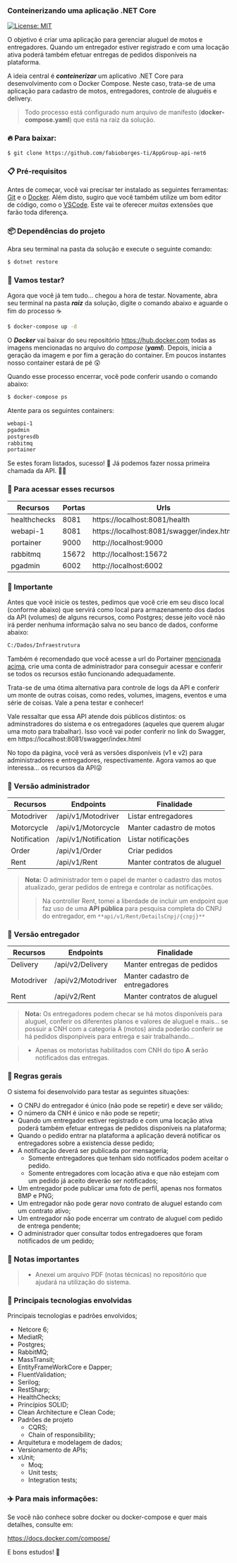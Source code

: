 ### Conteinerizando uma aplicação .NET Core

[![License: MIT](https://img.shields.io/badge/License-MIT-yellow.svg)](https://opensource.org/licenses/MIT)

O objetivo é criar uma aplicação para gerenciar aluguel de motos e entregadores. Quando um entregador estiver registrado e com uma locação ativa poderá também efetuar entregas de pedidos disponíveis na plataforma.

A ideia central é **_conteinerizar_** um aplicativo .NET Core para desenvolvimento com o Docker Compose. Neste caso, trata-se de uma aplicação para cadastro de motos, entregadores, controle de aluguéis e delivery.

> Todo processo está configurado num arquivo de manifesto (**docker-compose.yaml**) que está na raiz da solução.

### 🔥 Para baixar:

```bash
$ git clone https://github.com/fabioborges-ti/AppGroup-api-net6
```

### 📋 Pré-requisitos
Antes de começar, você vai precisar ter instalado as seguintes ferramentas: [Git]([https://git-scm.com](https://git-scm.com/)) e o [Docker]([https://docs.docker.com/desktop/](https://docs.docker.com/desktop/)). Além disto, sugiro que você também utilize um bom editor de código, como o [VSCode]([https://code.visualstudio.com/]  (https://code.visualstudio.com/)). Este vai te oferecer _muitas_ extensões que farão toda diferença.

### 📦 Dependências do projeto
Abra seu terminal na pasta da solução e execute o seguinte comando: 

```bash
$ dotnet restore
```

### 🤞 Vamos testar?
Agora que você já tem tudo... chegou a hora de testar. Novamente, abra seu terminal na pasta **_raiz_** da solução, digite o comando abaixo e aguarde o fim do processo ☕

```bash
$ docker-compose up -d 
```
O **_Docker_** vai baixar do seu repositório https://hub.docker.com todas as imagens mencionadas no arquivo do _compose_ (**_yaml_**). Depois, inicia a geração da imagem e por fim a geração do container. Em poucos instantes nosso container estará de pé 😲

Quando esse processo encerrar, você pode conferir usando o comando abaixo:

```bash
$ docker-compose ps  
```
Atente para os seguintes containers:

```bash
webapi-1
pgadmin
postgresdb
rabbitmq
portainer
```

Se estes foram listados, sucesso! 🤗 Já podemos fazer nossa primeira chamada da API. 👋🏼

### 🧭 Para acessar esses recursos 

| Recursos          | Portas        | Urls                                      |
| ----------------- | ------------- | ----------------------------------------- |
| healthchecks      | 8081          | https://localhost:8081/health             |
| webapi-1          | 8081          | https://localhost:8081/swagger/index.html |
| portainer         | 9000          | http://localhost:9000                     |
| rabbitmq          | 15672         | http://localhost:15672                    |
| pgadmin           | 6002          | http://localhost:6002                     |

### 🛟 Importante

Antes que você inicie os testes, pedimos que você crie em seu disco local (conforme abaixo) que servirá como local para armazenamento dos dados da API (volumes) de alguns recursos, como Postgres; desse jeito você não irá perder nenhuma informação salva no seu banco de dados, conforme abaixo:

```bash
C:/Dados/Infraestrutura
```
Também é recomendado que você acesse a url do Portainer [mencionada acima](http://localhost:9000), crie uma conta de administrador para conseguir acessar e conferir se todos os recursos estão funcionando adequadamente. 

Trata-se de uma ótima alternativa para controle de logs da API e conferir um monte de outras coisas, como redes, volumes, imagens, eventos e uma série de coisas. Vale a pena testar e conhecer!

Vale ressaltar que essa API atende dois públicos distintos: os adminstradores do sistema e os entregadores (aqueles que querem alugar uma moto para trabalhar). Isso você vai poder conferir no link do Swagger, em https://localhost:8081/swagger/index.html

No topo da página, você verá as versões disponíveis (v1 e v2) para administradores e entregadores, respectivamente. Agora vamos ao que interessa... os recursos da API😜

### 💼 Versão administrador

| Recursos                      | Endpoints             | Finalidade                           |
| ----------------------------- | --------------------- | ------------------------------------ |
| Motodriver                    | /api/v1/Motodriver    | Listar entregadores                  |
| Motorcycle                    | /api/v1/Motorcycle    | Manter cadastro de motos             |
| Notification                  | /api/v1/Notification  | Listar notificações                  |
| Order                         | /api/v1/Order         | Criar pedidos                        |
| Rent                          | /api/v1/Rent          | Manter contratos de aluguel          |

> **Nota:** O administrador tem o papel de manter o cadastro das motos atualizado, gerar pedidos de entrega e controlar as notificações.
  >> Na controller Rent, tomei a liberdade de incluir um endpoint que faz uso de uma **API pública** para pesquisa completa do CNPJ do entregador, em `**api/v1/Rent/DetailsCnpj/{cnpj}**`

### 📱 Versão entregador

| Recursos                      | Endpoints             | Finalidade                               |
| ----------------------------- | --------------------- | ---------------------------------------- |
| Delivery                      | /api/v2/Delivery      | Manter entregas de pedidos               |
| Motodriver                    | /api/v2/Motodriver    | Manter cadastro de entregadores          |
| Rent                          | /api/v2/Rent          | Manter contratos de aluguel              |

> **Nota:** Os entregadores podem checar se há motos disponíveis para aluguel, conferir os diferentes planos e valores de aluguel e mais... se possuir a CNH com a categoria A (motos) ainda poderão conferir se há pedidos disponpiveis para entrega e sair trabalhando... 

> - Apenas os motoristas habilitados com CNH do tipo **A** serão notificados das entregas.

### 📑 Regras gerais 

O sistema foi desenvolvido para testar as seguintes situações:

- O CNPJ do entregador é único (não pode se repetir) e deve ser válido;
- O número da CNH é único e não pode se repetir;
- Quando um entregador estiver registrado e com uma locação ativa poderá também efetuar entregas de pedidos disponíveis na plataforma;
- Quando o pedido entrar na plataforma a aplicação deverá notificar os entregadores sobre a existencia desse pedido;
- A notificação deverá ser publicada por mensageria;
  - Somente entregadores que tenham sido notificados podem aceitar o pedido.
  - Somente entregadores com locação ativa e que não estejam com um pedido já aceito deverão ser notificados;
- Um entregador pode publicar uma foto de perfil, apenas nos formatos BMP e PNG;
- Um entregador não pode gerar novo contrato de aluguel estando com um contrato ativo;
- Um entregador não pode encerrar um contrato de aluguel com pedido de entrega pendente;
- O administrador quer consultar todos entregadoeres que foram notificados de um pedido;

### 📢 Notas importantes 

> - Anexei um arquivo PDF (notas técnicas) no repositório que ajudará na utilização do sistema.

### 💾 Principais tecnologias envolvidas 

Principais tecnologias e padrões envolvidos;

- Netcore 6;
- MediatR;
- Postgres;
- RabbitMQ;
- MassTransit;
- EntityFrameWorkCore e Dapper;
- FluentValidation;
- Serilog;
- RestSharp;
- HealthChecks;
- Princípios SOLID;
- Clean Architecture e Clean Code;
- Padrões de projeto
  - CQRS;
  - Chain of responsibility;
- Arquitetura e modelagem de dados;
- Versionamento de APIs;
- xUnit;
  - Moq;
  - Unit tests;
  - Integration tests;

### ✈️ Para mais informações:
Se você não conhece sobre docker ou docker-compose e quer mais detalhes, consulte em:

https://docs.docker.com/compose/

E bons estudos! 🚀
